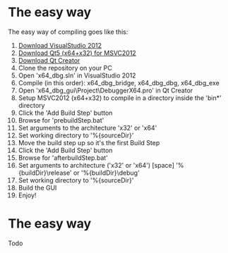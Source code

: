 # The easy way #
The easy way of compiling goes like this:

1. [Download VisualStudio 2012](http://www.microsoft.com/en-us/download/details.aspx?id=30678)
2. [Download Qt5 (x64+x32) for MSVC2012](http://qt-project.org/downloads)
3. [Download Qt Creator](http://qt-project.org/downloads#qt-creator)
4. Clone the repository on your PC
5. Open 'x64_dbg.sln' in VisualStudio 2012
6. Compile (in this order): x64_dbg_bridge, x64_dbg_dbg, x64_dbg_exe
4. Open 'x64_dbg_gui\Project\DebuggerX64.pro' in Qt Creator
5. Setup MSVC2012 (x64+x32) to compile in a directory inside the 'bin\*' directory
6. Click the 'Add Build Step' button
7. Browse for 'prebuildStep.bat'
8. Set arguments to the architecture 'x32' or 'x64'
9. Set working directory to '%{sourceDir}'
10. Move the build step up so it's the first Build Step
11. Click the 'Add Build Step' button
12. Browse for 'afterbuildStep.bat'
13. Set arguments to architecture ('x32' or 'x64') [space] '%{buildDir}\release' or '%{buildDir}\debug'
14. Set working directory to '%{sourceDir}'
15. Build the GUI
16. Enjoy!

# The easy way #
Todo